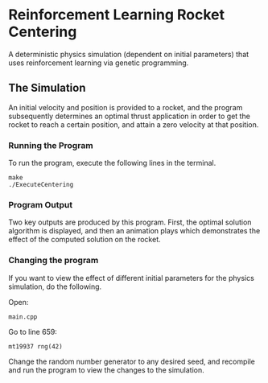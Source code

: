 # Reinforcement Learning Rocket Centering
A deterministic physics simulation (dependent on initial parameters) that uses reinforcement learning via genetic programming.


## The Simulation
An initial velocity and position is provided to a rocket, and the program subsequently determines an optimal thrust application in order to get the rocket to reach a certain position, and attain a zero velocity at that position.

### Running the Program
To run the program, execute the following lines in the terminal.
```
make
./ExecuteCentering
```

### Program Output
Two key outputs are produced by this program. First, the optimal solution algorithm is displayed, and then an animation plays which demonstrates the effect of the computed solution on the rocket. 

### Changing the program
If you want to view the effect of different initial parameters for the physics simulation, do the following.

Open:
```
main.cpp
```
Go to line 659:
```
mt19937 rng(42)
```
Change the random number generator to any desired seed, and recompile and run the program to view the changes to the simulation.


